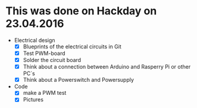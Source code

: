 # This was done on Hackday on 23.04.2016

* Electrical design
  - [x] Blueprints of the electrical circuits in Git
  - [x] Test PWM-board
  - [x] Solder the circuit board
  - [x] Think about a connection between Arduino and Rasperry Pi or other PC´s
  - [x] Think about a Powerswitch and Powersupply

* Code
  - [x] make a PWM test
  - [x] Pictures
